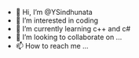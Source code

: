 - 👋 Hi, I’m @YSindhunata
- 👀 I’m interested in coding
- 🌱 I’m currently learning c++ and c#
- 💞️ I’m looking to collaborate on ...
- 📫 How to reach me ...

<!---
YSindhunata/YSindhunata is a ✨ special ✨ repository because its `README.md` (this file) appears on your GitHub profile.
You can click the Preview link to take a look at your changes.
--->
